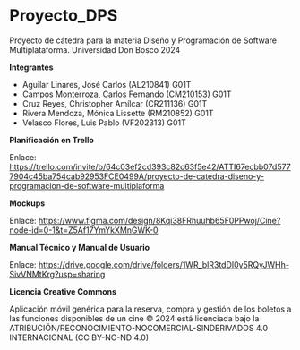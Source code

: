 # Proyecto_DPS
Proyecto de cátedra para la materia Diseño y Programación de Software Multiplataforma. Universidad Don Bosco 2024

**Integrantes**
- Aguilar Linares, José Carlos       (AL210841)   G01T
- Campos Monterroza, Carlos Fernando (CM210153)   G01T
- Cruz Reyes, Christopher Amílcar    (CR211136)   G01T
- Rivera Mendoza, Mónica Lissette    (RM210852)   G01T
- Velasco Flores, Luis Pablo         (VF202313)   G01T

**Planificación en Trello**

Enlace: https://trello.com/invite/b/64c03ef2cd393c82c63f5e42/ATTI67ecbb07d5777904c45ba754cab92953FCE0499A/proyecto-de-catedra-diseno-y-programacion-de-software-multiplaforma

**Mockups**

Enlace: https://www.figma.com/design/8Kqi38FRhuuhb65F0PPwoj/Cine?node-id=0-1&t=Z5Af17YmYkXMnGWK-0

**Manual Técnico y Manual de Usuario**

Enlace: https://drive.google.com/drive/folders/1WR_blR3tdDI0y5RQyJWHh-SivVNMtKrg?usp=sharing

**Licencia Creative Commons**

Aplicación móvil genérica para la reserva, compra y gestión de los boletos a las funciones disponibles de un cine © 2024 está licenciada bajo la  ATRIBUCIÓN/RECONOCIMIENTO-NOCOMERCIAL-SINDERIVADOS 4.0 INTERNACIONAL (CC BY-NC-ND 4.0) 


